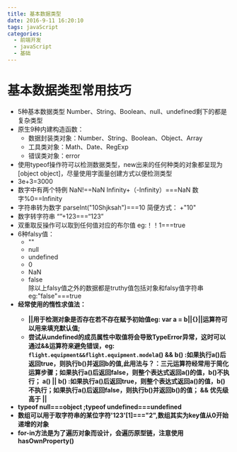 ```yaml
---
title: 基本数据类型
date: 2016-9-11 16:20:10
tags: javaScript
categories:
  - 前端开发
  - javaScript
  - 基础
---
```


# 基本数据类型常用技巧

*  5种基本数据类型 Number、String、Boolean、null、undefined剩下的都是复杂类型
*  原生9种内建构造函数：
   -  数据封装类对象：Number、String、Boolean、Object、Array
   -  工具类对象：Math、Date、RegExp
   -  错误类对象：error
*  使用typeof操作符可以检测数据类型，new出来的任何种类的对象都呈现为[object object]，尽量使用字面量创建方式以便检测类型
*   3e+3=3000
*  数字中有两个特例 NaN!==NaN  Infinity+（-Infinity）===NaN  数字%0==Infinity
*  字符串转为数字 parseInt("10Shjksah")===10  简便方式：  +"10"
*  数字转字符串 “”+123===“123”
*  双重取反操作可以取到任何值对应的布尔值 eg:！！1===true
*  6种falsy值：
   -  ""
   -  null
   -  undefined
   -  0
   -  NaN
   -  false      
  除以上falsy值之外的数据都是truthy值包括对象和falsy值字符串eg:"false"===true  
* <strong>经常使用的惰性求值法：<strong>
   -  ||用于检测对象是否存在若不存在赋予初始值eg:  var a = b||{}<strong>||运算符可以用来填充默认值</strong>;
   -  <strong>尝试从undefined的成员属性中取值将会导致TypeError异常，这时可以通过&&运算符来避免错误，eg: <code>flight.equipment&&flight.equipment.model</code></strong>a() && b() :如果执行a()后返回true，则执行b()并返回b的值,此用法与？：三元运算符经常用于简化运算步骤；如果执行a()后返回false，则整个表达式返回a()的值，b()不执行；
a() || b() :如果执行a()后返回true，则整个表达式返回a()的值，b()不执行；如果执行a()后返回false，则执行b()并返回b()的值；
&& 优先级高于 ||
*  typeof null===object ;typeof undefined===undefined
*  数组可以用于取字符串的某位字符'123'[1]==="2",数组其实为key值从0开始递增的对象
*  for-in方法是为了遍历对象而设计，会遍历原型链，注意使用hasOwnProperty()  
  
 